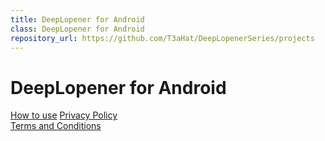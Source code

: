 ```yaml
---
title: DeepLopener for Android
class: DeepLopener for Android
repository_url: https://github.com/T3aHat/DeepLopenerSeries/projects
---
```


# DeepLopener for Android
[How to use](/DeepLopener_for_Android/privacypolicy)
[Privacy Policy](/DeepLopener_for_Android/privacypolicy)  
[Terms and Conditions](/DeepLopener_for_Android/terms)

